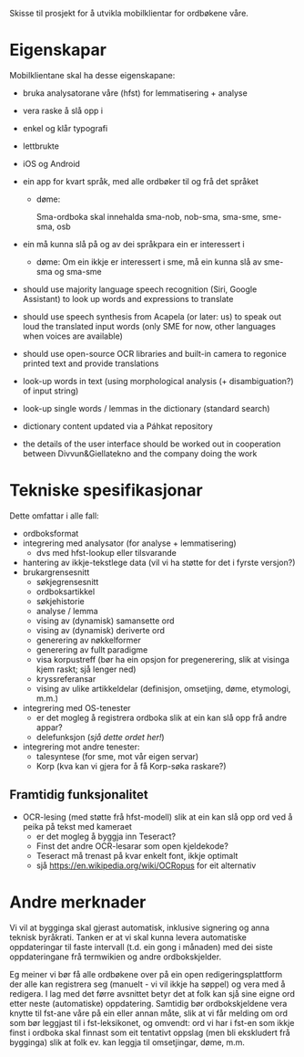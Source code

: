 Skisse til prosjekt for å utvikla mobilklientar for ordbøkene våre.

Eigenskapar
===========

Mobilklientane skal ha desse eigenskapane:

* bruka analysatorane våre (hfst) for lemmatisering + analyse
* vera raske å slå opp i
* enkel og klår typografi
* lettbrukte
* iOS og Android
* ein app for kvart språk, med alle ordbøker til og frå det språket
  * døme:

    Sma-ordboka skal innehalda sma-nob, nob-sma, sma-sme, sme-sma, osb
* ein må kunna slå på og av dei språkpara ein er interessert i
  * døme:
    Om ein ikkje er interessert i sme, må ein kunna slå av sme-sma og sma-sme


* should use majority language speech recognition (Siri, Google Assistant)
  to look up words and expressions to translate
* should use speech synthesis from Acapela (or later: us) to speak out loud
  the translated input words (only SME for now, other languages when voices are available)
* should use open-source OCR libraries and built-in camera to regonice
  printed text and provide translations
* look-up words in text (using morphological analysis (+ disambiguation?) of input string)
* look-up single words / lemmas in the dictionary (standard search)
* dictionary content updated via a Páhkat repository
* the details of the user interface should be worked out in cooperation
  between Divvun&Giellatekno and the company doing the work

Tekniske spesifikasjonar
========================

Dette omfattar i alle fall:

* ordboksformat
* integrering med analysator (for analyse + lemmatisering)
  * dvs med hfst-lookup eller tilsvarande
* hantering av ikkje-tekstlege data (vil vi ha støtte for det i fyrste versjon?)
* brukargrensesnitt
  * søkjegrensesnitt
  * ordboksartikkel
  * søkjehistorie
  * analyse / lemma
  * vising av (dynamisk) samansette ord
  * vising av (dynamisk) deriverte ord
  * generering av nøkkelformer
  * generering av fullt paradigme
  * visa korpustreff (bør ha ein opsjon for pregenerering, slik at visinga kjem
    raskt; sjå lenger ned)
  * kryssreferansar
  * vising av ulike artikkeldelar (definisjon, omsetjing, døme, etymologi, m.m.)
* integrering med OS-tenester
  * er det mogleg å registrera ordboka slik at ein kan slå opp frå andre appar?
  * delefunksjon (_sjå dette ordet her!_)
* integrering mot andre tenester:
  * talesyntese (for sme, mot vår eigen servar)
  * Korp (kva kan vi gjera for å få Korp-søka raskare?)

Framtidig funksjonalitet
------------------------

* OCR-lesing (med støtte frå hfst-modell) slik at ein kan slå opp ord ved å
  peika på tekst med kameraet
  * er det mogleg å byggja inn Teseract?
  * Finst det andre OCR-lesarar som open kjeldekode?
  * Teseract må trenast på kvar enkelt font, ikkje optimalt
  * sjå <https://en.wikipedia.org/wiki/OCRopus> for eit alternativ

Andre merknader
===============

Vi vil at bygginga skal gjerast automatisk, inklusive signering og anna teknisk
byråkrati. Tanken er at vi skal kunna levera automatiske oppdateringar til faste
intervall (t.d. ein gong i månaden) med dei siste oppdateringane frå termwikien
og andre ordbokskjelder.

Eg meiner vi bør få alle ordbøkene over på ein open redigeringsplattform der
alle kan registrera seg (manuelt - vi vil ikkje ha søppel) og vera med å
redigera. I lag med det førre avsnittet betyr det at folk kan sjå sine eigne ord
etter neste (automatiske) oppdatering. Samtidig bør ordbokskjeldene vera knytte
til fst-ane våre på ein eller annan måte, slik at vi får melding om ord som bør
leggjast til i fst-leksikonet, og omvendt: ord vi har i fst-en som ikkje finst i
ordboka skal finnast som eit tentativt oppslag (men bli ekskludert frå bygginga)
slik at folk ev. kan leggja til omsetjingar, døme, m.m.
